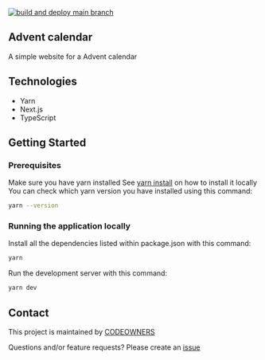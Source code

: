 [![build and deploy main branch](https://github.com/MikAoJk/advent-calendar/actions/workflows/build_and_deploy.yml/badge.svg)](https://github.com/MikAoJk/advent-calendar/actions/workflows/build_and_deploy.yml)

## Advent calendar
A simple website for a Advent calendar

## Technologies
* Yarn
* Next.js
* TypeScript

## Getting Started
### Prerequisites
Make sure you have yarn installed
See [yarn install](https://yarnpkg.com/getting-started/install) on how to install it locally
You can check which yarn version you have installed using this command:
```bash
yarn --version
```

### Running the application locally

Install all the dependencies listed within package.json with this command:
```bash
yarn
```


Run the development server with this command:
```bash
yarn dev
```

## Contact

This project is maintained by [CODEOWNERS](CODEOWNERS)

Questions and/or feature requests?
Please create an [issue](https://github.com/MikAoJk/advent-calendar/issues)